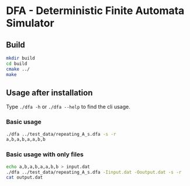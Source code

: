 # DFA - Deterministic Finite Automata Simulator

## Build
```bash
mkdir build
cd build
cmake ../
make
```


## Usage after installation
Type `./dfa -h` or `./dfa --help` to find the cli usage.
### Basic usage
```bash
./dfa ../test_data/repeating_A_s.dfa -s -r
a,b,a,b,a,a,b,b
```
### Basic usage with only files
```bash
echo a,b,a,b,a,a,b,b > input.dat
./dfa ../test_data/repeating_A_s.dfa -Iinput.dat -Ooutput.dat -s -r
cat output.dat
```
